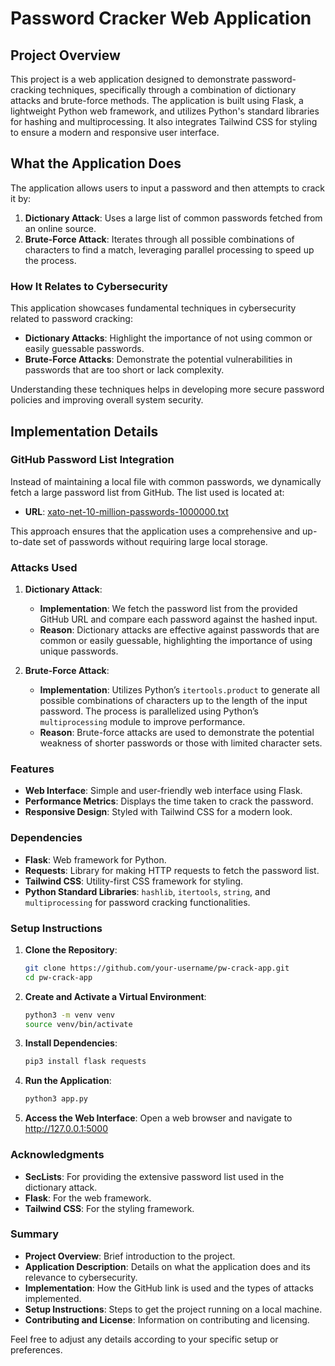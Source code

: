 # Password Cracker Web Application

## Project Overview

This project is a web application designed to demonstrate password-cracking techniques, specifically through a combination of dictionary attacks and brute-force methods. The application is built using Flask, a lightweight Python web framework, and utilizes Python's standard libraries for hashing and multiprocessing. It also integrates Tailwind CSS for styling to ensure a modern and responsive user interface.

## What the Application Does

The application allows users to input a password and then attempts to crack it by:

1. **Dictionary Attack**: Uses a large list of common passwords fetched from an online source.
2. **Brute-Force Attack**: Iterates through all possible combinations of characters to find a match, leveraging parallel processing to speed up the process.

### How It Relates to Cybersecurity

This application showcases fundamental techniques in cybersecurity related to password cracking:

- **Dictionary Attacks**: Highlight the importance of not using common or easily guessable passwords.
- **Brute-Force Attacks**: Demonstrate the potential vulnerabilities in passwords that are too short or lack complexity.

Understanding these techniques helps in developing more secure password policies and improving overall system security.

## Implementation Details

### GitHub Password List Integration

Instead of maintaining a local file with common passwords, we dynamically fetch a large password list from GitHub. The list used is located at:

- **URL**: [xato-net-10-million-passwords-1000000.txt](https://raw.githubusercontent.com/danielmiessler/SecLists/master/Passwords/xato-net-10-million-passwords-1000000.txt)

This approach ensures that the application uses a comprehensive and up-to-date set of passwords without requiring large local storage.

### Attacks Used

1. **Dictionary Attack**:

   - **Implementation**: We fetch the password list from the provided GitHub URL and compare each password against the hashed input.
   - **Reason**: Dictionary attacks are effective against passwords that are common or easily guessable, highlighting the importance of using unique passwords.

2. **Brute-Force Attack**:
   - **Implementation**: Utilizes Python’s `itertools.product` to generate all possible combinations of characters up to the length of the input password. The process is parallelized using Python’s `multiprocessing` module to improve performance.
   - **Reason**: Brute-force attacks are used to demonstrate the potential weakness of shorter passwords or those with limited character sets.

### Features

- **Web Interface**: Simple and user-friendly web interface using Flask.
- **Performance Metrics**: Displays the time taken to crack the password.
- **Responsive Design**: Styled with Tailwind CSS for a modern look.

### Dependencies

- **Flask**: Web framework for Python.
- **Requests**: Library for making HTTP requests to fetch the password list.
- **Tailwind CSS**: Utility-first CSS framework for styling.
- **Python Standard Libraries**: `hashlib`, `itertools`, `string`, and `multiprocessing` for password cracking functionalities.

### Setup Instructions

1. **Clone the Repository**:
   ```bash
   git clone https://github.com/your-username/pw-crack-app.git
   cd pw-crack-app
   ```
2. **Create and Activate a Virtual Environment**:
   ```bash
   python3 -m venv venv
   source venv/bin/activate
   ```
3. **Install Dependencies**:
   ```bash
   pip3 install flask requests
   ```
4. **Run the Application**:
   ```bash
   python3 app.py
   ```
5. **Access the Web Interface**:
   Open a web browser and navigate to http://127.0.0.1:5000

### Acknowledgments

- **SecLists**: For providing the extensive password list used in the dictionary attack.
- **Flask**: For the web framework.
- **Tailwind CSS**: For the styling framework.

### Summary

- **Project Overview**: Brief introduction to the project.
- **Application Description**: Details on what the application does and its relevance to cybersecurity.
- **Implementation**: How the GitHub link is used and the types of attacks implemented.
- **Setup Instructions**: Steps to get the project running on a local machine.
- **Contributing and License**: Information on contributing and licensing.

Feel free to adjust any details according to your specific setup or preferences.
